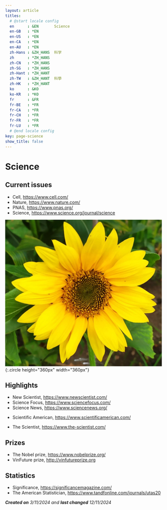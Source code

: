 ```yaml
---
layout: article
titles:
  # @start locale config
  en      : &EN       Science
  en-GB   : *EN
  en-US   : *EN
  en-CA   : *EN
  en-AU   : *EN
  zh-Hans : &ZH_HANS  科学
  zh      : *ZH_HANS
  zh-CN   : *ZH_HANS
  zh-SG   : *ZH_HANS
  zh-Hant : *ZH_HANT
  zh-TW   : &ZH_HANT  科學
  zh-HK   : *ZH_HANT
  ko      : &KO
  ko-KR   : *KO
  fr      : &FR
  fr-BE   : *FR
  fr-CA   : *FR
  fr-CH   : *FR
  fr-FR   : *FR
  fr-LU   : *FR
  # @end locale config
key: page-science
show_title: false
---
```


# Science

## Current issues

+ Cell, <https://www.cell.com/>
+ Nature, <https://www.nature.com/>
+ PNAS, <https://www.pnas.org/>
+ Science, <https://www.science.org/journal/science>

![Image](assets/images/young-sunflower.jpg){:.circle height="360px" width="360px"}

## Highlights

- New Scientist, <https://www.newscientist.com/>
- Science Focus, <https://www.sciencefocus.com/>
- Science News, <https://www.sciencenews.org/>
+ Scientific American, <https://www.scientificamerican.com/>
- The Scientist, <https://www.the-scientist.com/>

## Prizes

- The Nobel prize, <https://www.nobelprize.org/>
- VinFuture prize, <http://vinfutureprize.org>

## Statistics

+ Significance, <https://significancemagazine.com/>
+ The American Statistician, <https://www.tandfonline.com/journals/utas20>

***Created on** 3/11/2024 and **last changed** 12/11/2024*
